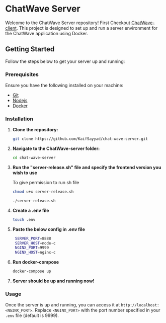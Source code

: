 # ChatWave Server

Welcome to the ChatWave Server repository! First Checkout [ChatWave-client](https://github.com/KaifSayyad/chat-wave-client). This project is designed to set up and run a server environment for the ChatWave application using Docker.

## Getting Started

Follow the steps below to get your server up and running:

### Prerequisites

Ensure you have the following installed on your machine:
- [Git](https://git-scm.com/downloads)
- [Nodejs](https://nodejs.org/en/download/package-manager)
- [Docker](https://www.docker.com/products/docker-desktop)

### Installation

1. **Clone the repository:**

    ```sh
    git clone https://github.com/KaifSayyad/chat-wave-server.git
    ```

2. **Navigate to the ChatWave-server folder:**

    ```sh
    cd chat-wave-server
    ```

3. **Run the "server-release.sh" file and specify the frontend version you wish to use**

    To give permission to run sh file
   ```sh
   chmod u+x server-release.sh
   ```

   ```sh
   ./server-release.sh
   ```

4. **Create a .env file**
   ```sh
   touch .env
   ```

5. **Paste the below config in .env file**

   ```sh
    SERVER_PORT=8888
    SERVER_HOST=node-c
    NGINX_PORT=9999
    NGINX_HOST=nginx-c
    ```

6. **Run docker-compose**

    ```sh
    docker-compose up
    ```

7. **Server should be up and running now!**
   

### Usage

Once the server is up and running, you can access it at `http://localhost:<NGINX_PORT>`. Replace `<NGINX_PORT>` with the port number specified in your `.env` file (default is 9999).

